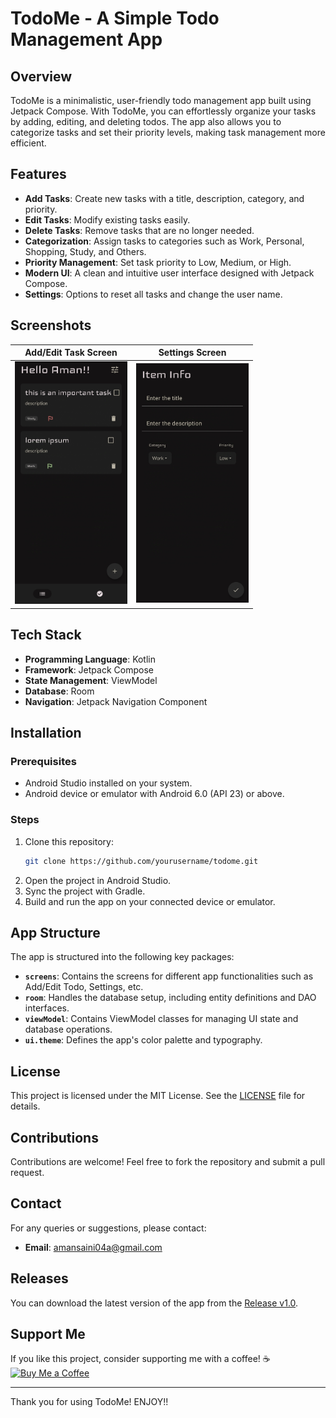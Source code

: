 # TodoMe - A Simple Todo Management App

## Overview
TodoMe is a minimalistic, user-friendly todo management app built using Jetpack Compose. With TodoMe, you can effortlessly organize your tasks by adding, editing, and deleting todos. The app also allows you to categorize tasks and set their priority levels, making task management more efficient.

## Features
- **Add Tasks**: Create new tasks with a title, description, category, and priority.
- **Edit Tasks**: Modify existing tasks easily.
- **Delete Tasks**: Remove tasks that are no longer needed.
- **Categorization**: Assign tasks to categories such as Work, Personal, Shopping, Study, and Others.
- **Priority Management**: Set task priority to Low, Medium, or High.
- **Modern UI**: A clean and intuitive user interface designed with Jetpack Compose.
- **Settings**: Options to reset all tasks and change the user name.

## Screenshots
| Add/Edit Task Screen | Settings Screen |
|----------------------|-----------------|
| <img src="./assets/main_page.jpg" alt="Main Page" width="180"/> | <img src="./assets/info_page.jpg" alt="Info Page" width="180"/>|

## Tech Stack
- **Programming Language**: Kotlin
- **Framework**: Jetpack Compose
- **State Management**: ViewModel
- **Database**: Room
- **Navigation**: Jetpack Navigation Component

## Installation

### Prerequisites
- Android Studio installed on your system.
- Android device or emulator with Android 6.0 (API 23) or above.

### Steps
1. Clone this repository:
   ```bash
   git clone https://github.com/yourusername/todome.git
   ```
2. Open the project in Android Studio.
3. Sync the project with Gradle.
4. Build and run the app on your connected device or emulator.

## App Structure
The app is structured into the following key packages:

- **`screens`**: Contains the screens for different app functionalities such as Add/Edit Todo, Settings, etc.
- **`room`**: Handles the database setup, including entity definitions and DAO interfaces.
- **`viewModel`**: Contains ViewModel classes for managing UI state and database operations.
- **`ui.theme`**: Defines the app's color palette and typography.

## License
This project is licensed under the MIT License. See the [LICENSE](LICENSE) file for details.

## Contributions
Contributions are welcome! Feel free to fork the repository and submit a pull request.

## Contact
For any queries or suggestions, please contact:
- **Email**: amansaini04a@gmail.com

## Releases
You can download the latest version of the app from the [Release v1.0](https://github.com/A-man404/ToDoMe/releases/tag/v1.0).

## Support Me

If you like this project, consider supporting me with a coffee! ☕️  
[![Buy Me a Coffee](https://www.buymeacoffee.com/assets/img/custom_images/black_img.svg)](https://buymeacoffee.com/aman010)


---
Thank you for using TodoMe! ENJOY!!

